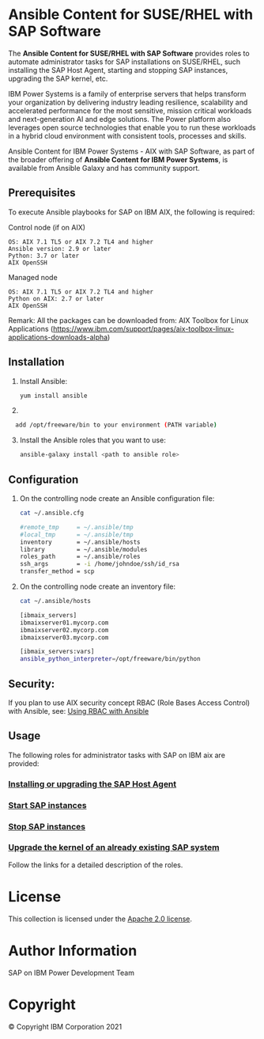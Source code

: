 # Ansible Content for SUSE/RHEL with SAP Software

The <b>Ansible Content for SUSE/RHEL with SAP Software</b> provides roles to automate administrator tasks for SAP installations on SUSE/RHEL, such installing the SAP Host Agent, starting and stopping SAP instances, upgrading the SAP kernel, etc.

IBM Power Systems is a family of enterprise servers that helps transform your organization by delivering industry leading resilience, scalability and accelerated performance for the most sensitive, mission critical workloads and next-generation AI and edge solutions. The Power platform also leverages open source technologies that enable you to run these workloads in a hybrid cloud environment with consistent tools, processes and skills.

Ansible Content for IBM Power Systems - AIX with SAP Software, as part of the broader offering of <b>Ansible Content for IBM Power Systems</b>, is available from Ansible Galaxy and has community support.


## Prerequisites

To execute Ansible playbooks for SAP on IBM AIX, the following is required:

Control node (if on AIX)

    OS: AIX 7.1 TL5 or AIX 7.2 TL4 and higher
    Ansible version: 2.9 or later
    Python: 3.7 or later
    AIX OpenSSH

Managed node

    OS: AIX 7.1 TL5 or AIX 7.2 TL4 and higher
    Python on AIX: 2.7 or later
    AIX OpenSSH

Remark: All the packages can be downloaded from:
        AIX Toolbox for Linux Applications (https://www.ibm.com/support/pages/aix-toolbox-linux-applications-downloads-alpha)


## Installation



1. Install Ansible:
   ```bash
   yum install ansible
   ```
2.
 ```bash
   add /opt/freeware/bin to your environment (PATH variable)
   ```

3. Install the Ansible roles that you want to use:
   ```bash
   ansible-galaxy install <path to ansible role>
   ```

## Configuration

1. On the controlling node create an Ansible configuration file:

   ```bash
   cat ~/.ansible.cfg
   
   #remote_tmp     = ~/.ansible/tmp
   #local_tmp      = ~/.ansible/tmp
   inventory       = ~/.ansible/hosts
   library         = ~/.ansible/modules
   roles_path      = ~/.ansible/roles
   ssh_args        = -i /home/johndoe/ssh/id_rsa
   transfer_method = scp
   ```
 
2. On the controlling node create an inventory file:
   ```bash
   cat ~/.ansible/hosts
   
   [ibmaix_servers]
   ibmaixserver01.mycorp.com
   ibmaixserver02.mycorp.com
   ibmaixserver03.mycorp.com
   
   [ibmaix_servers:vars]
   ansible_python_interpreter=/opt/freeware/bin/python
   ```
## Security:
If you plan to use AIX security concept RBAC (Role Bases Access Control) with Ansible, see:
[Using RBAC with Ansible](README_AIX-RBAC_FOR_ANSIBLE.MD)
## Usage

The following roles for administrator tasks with SAP on IBM aix are provided:

### [Installing or upgrading the SAP Host Agent](roles/install_saphostagent)

### [Start SAP instances](roles/start_sap)

### [Stop SAP instances](roles/stop_sap)

### [Upgrade the kernel of an already existing SAP system](roles/upgrade_sap_kernel)

Follow the links for a detailed description of the roles.

# License

This collection is licensed under the [Apache 2.0 license](http://www.apache.org/licenses/LICENSE-2.0).

# Author Information

SAP on IBM Power Development Team

# Copyright

© Copyright IBM Corporation 2021
